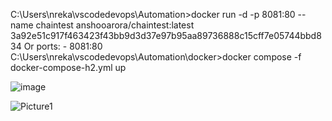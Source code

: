 C:\Users\nreka\vscodedevops\Automation>docker run -d -p 8081:80 --name chaintest anshooarora/chaintest:latest
3a92e51c917f463423f43bb9d3d37e97b95aa89736888c15cff7e05744bbd834
Or 
 ports:
      - 8081:80
C:\Users\nreka\vscodedevops\Automation\docker>docker compose -f docker-compose-h2.yml up

![image](https://github.com/user-attachments/assets/fb62d106-9960-4bd1-b710-96f3ab0d54f6)


![Picture1](https://github.com/user-attachments/assets/729ce8bf-4614-4be6-bfaa-a09bc5304e9a)
